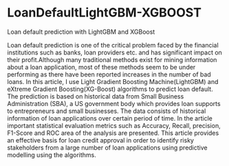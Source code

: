 # LoanDefaultLightGBM-XGBOOST
Loan default prediction with LightGBM and XGBoost

Loan default prediction is one of the
critical problem faced by the financial institutions
such as banks, loan providers etc. and has significant
impact on their profit.Although many traditional
methods exist for mining information about a
loan application, most of these methods seem to be
under performing as there have been reported increases
in the number of bad loans. In this article,
I use Light Gradient Boosting Machine(LightGBM)
and eXtreme Gradient Boosting(XG-Boost) algorithms
to predict loan default. The prediction is
based on historical data from Small Business Administration
(SBA), a US government body which
provides loan supports to entrepreneurs and small
businesses. The data consists of historical information
of loan applications over certain period of time.
In the article important statistical evaluation metrics
such as Accuracy, Recall, precision, F1-Score and
ROC area of the analysis are presented. This article
provides an effective basis for loan credit approval
in order to identify risky stakeholders from a
large number of loan applications using predictive
modelling using the algorithms.

